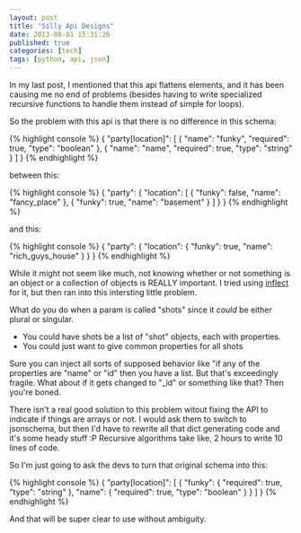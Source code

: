 ```yaml
---
layout: post
title: "Silly Api Designs"
date: 2013-08-01 15:31:26
published: true
categories: [tech]
tags: [python, api, json]
---
```


In my last post, I mentioned that this api flattens elements, and it has been causing me no end of problems (besides having to write specialized recursive functions to handle them instead of simple for loops).

So the problem with this api is that there is no difference in this schema:

{% highlight console %}
{
    "party[location]": [
        {
            "name": "funky",
            "required": true,
            "type": "boolean"
        },
        {
            "name": "name",
            "required": true,
            "type": "string"
        }
    ]
}
{% endhighlight %}


between this:

{% highlight console %}
{
    "party": {
        "location": [
            {
                "funky": false,
                "name": "fancy_place"
            },
            {
                "funky": true,
                "name": "basement"
            }
        ]
    }
}
{% endhighlight %}

and this:

{% highlight console %}
{
    "party": {
        "location": {
            "funky": true,
            "name": "rich_guys_house"
        }
    }
}
{% endhighlight %}

While it might not seem like much, not knowing whether or not something is an object or a collection of objects is REALLY important. I tried using [inflect][inflect] for it, but then ran into this intersting little problem.

What do you do when a param is called "shots" since it *could* be either plural or singular.

- You could have shots be a list of "shot" objects, each with properties.
- You could just want to give common properties for all shots

Sure you can inject all sorts of supposed behavior like "if any of the properties are "name" or "id" then you have a list. But that's exceedingly fragile. What about if it gets changed to "_id" or something like that? Then you're boned.

There isn't a real good solution to this problem witout fixing the API to indicate if things are arrays or not. I would ask them to switch to jsonschema, but then I'd have to rewrite all that dict generating code and it's some heady stuff :P Recursive algorithms take like, 2 hours to write 10 lines of code.

So I'm just going to ask the devs to turn that original schema into this:

{% highlight console %}
{
    "party[location]": [
        {
            "funky": {
                "required": true,
                "type": "string"
            },
            "name": {
                "required": true,
                "type": "boolean"
            }
        }
    ]
}
{% endhighlight %}

And that will be super clear to use without ambiguity.


[inflect]: https://pypi.python.org/pypi/inflect

